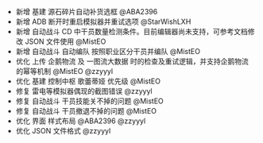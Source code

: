 - 新增 基建 源石碎片自动补货选框 @ABA2396
- 新增 ADB 断开时重启模拟器并重试选项 @StarWishLXH
- 新增 自动战斗 CD 中干员数量检测条件。目前编辑器尚未支持，可参考文档修改 JSON 文件使用 @MistEO
- 新增 自动战斗 自动编队 按照职业区分干员并编队 @MistEO
- 优化 上传 企鹅物流 及 一图流大数据 时的检查及重试逻辑，并支持企鹅物流的幂等机制 @MistEO @zzyyyl
- 优化 基建 控制中枢 歌蕾蒂娅 优先级 @MistEO
- 修复 雷电等模拟器偶现的截图错误 @zzyyyl
- 修复 自动战斗 干员技能关不掉的问题 @MistEO
- 修复 自动战斗 干员撤退不掉的问题 @MistEO
- 优化 界面 样式布局 @ABA2396 @zzyyyl
- 优化 JSON 文件格式 @zzyyyl
